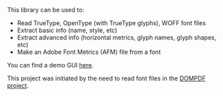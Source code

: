 This library can be used to:
 * Read TrueType, OpenType (with TrueType glyphs), WOFF font files
 * Extract basic info (name, style, etc)
 * Extract advanced info (horizontal metrics, glyph names, glyph shapes, etc)
 * Make an Adobe Font Metrics (AFM) file from a font

You can find a demo GUI [here](http://pxd.me/php-font-lib/www/font_explorer.php).

This project was initiated by the need to read font files in the [DOMPDF project](https://github.com/dompdf/dompdf).
